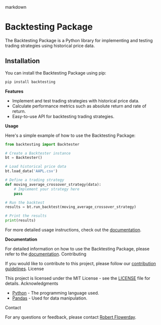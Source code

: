 markdown

# Backtesting Package

The Backtesting Package is a Python library for implementing and testing trading strategies using historical price data.

## Installation

You can install the Backtesting Package using pip:

```bash
pip install backtesting
```
**Features**

- Implement and test trading strategies with historical price data.
- Calculate performance metrics such as absolute return and rate of return.
- Easy-to-use API for backtesting trading strategies.

**Usage**

Here's a simple example of how to use the Backtesting Package:

```python
from backtesting import Backtester

# Create a Backtester instance
bt = Backtester()

# Load historical price data
bt.load_data('AAPL.csv')

# Define a trading strategy
def moving_average_crossover_strategy(data):
    # Implement your strategy here
    pass

# Run the backtest
results = bt.run_backtest(moving_average_crossover_strategy)

# Print the results
print(results)
```

For more detailed usage instructions, check out the [documentation](http://127.0.0.1:5000/backtesting).

**Documentation**

For detailed information on how to use the Backtesting Package, please refer to the [documentation](http://127.0.0.1:5000/backtesting).
Contributing

If you would like to contribute to this project, please follow our [contribution guidelines](http://127.0.0.1:5000/backtesting).
License

This project is licensed under the MIT License - see the [LICENSE](http://127.0.0.1:5000/backtesting) file for details.
Acknowledgments

- [Python](http://127.0.0.1:5000/backtesting) - The programming language used.
- [Pandas](http://127.0.0.1:5000/backtesting) - Used for data manipulation.

Contact

For any questions or feedback, please contact [Robert Flowerday](http://127.0.0.1:5000/backtesting).

